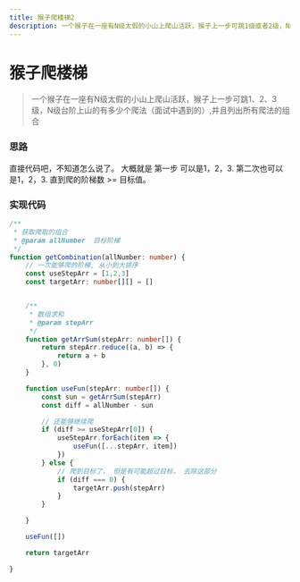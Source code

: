 ```yaml
---
title: 猴子爬楼梯2
description: 一个猴子在一座有N级太假的小山上爬山活跃，猴子上一步可跳1级或者2级，N级台阶上山的有多少种爬法，并且列出所有的组合。
---
```

# 猴子爬楼梯

>一个猴子在一座有N级太假的小山上爬山活跃，猴子上一步可跳1、2、3级，N级台阶上山的有多少个爬法（面试中遇到的）,并且列出所有爬法的组合

### 思路 
直接代码吧，不知道怎么说了。 大概就是 第一步 可以是1，2，3. 第二次也可以是1，2，3. 直到爬的阶梯数 >= 目标值。


### 实现代码
```ts
/**
 * 获取爬取的组合
 * @param allNumber  目标阶梯
 */
function getCombination(allNumber: number) {
    // 一次能够爬的阶梯, 从小到大排序
    const useStepArr = [1,2,3]
    const targetArr: number[][] = []


    /**
     * 数组求和
     * @param stepArr
     */
    function getArrSum(stepArr: number[]) {
        return stepArr.reduce((a, b) => {
            return a + b
        }, 0)
    }

    function useFun(stepArr: number[]) {
        const sun = getArrSum(stepArr)
        const diff = allNumber - sun

        // 还能够继续爬
        if (diff >= useStepArr[0]) {
            useStepArr.forEach(item => {
                useFun([...stepArr, item])
            })
        } else {
            // 爬到目标了， 但是有可能超过目标， 去除这部分
            if (diff === 0) {
                targetArr.push(stepArr)
            }
        }

    }

    useFun([])

    return targetArr

}
```